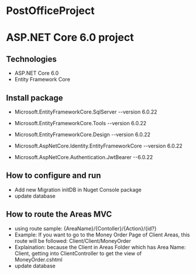 # PostOfficeProject
# ASP.NET Core 6.0 project

## Technologies

- ASP.NET Core 6.0
- Entity Framework Core
## Install package
- Microsoft.EntityFrameworkCore.SqlServer --version 6.0.22
- Microsoft.EntityFrameworkCore.Tools --version 6.0.22
- Microsoft.EntityFrameworkCore.Design --version 6.0.22
- Microsoft.AspNetCore.Identity.EntityFrameworkCore --version 6.0.22

- Microsoft.AspNetCore.Authentication.JwtBearer --6.0.22

## How to configure and run
- Add new Migration initDB in Nuget Console package
- update database

## How to route the Areas MVC
- using route sample: {AreaName}/{Contoller}/{Action}/{id?}
- Example: If you want to go to the Money Order Page of Client Areas, this route will be followed: Client/Client/MoneyOrder
- Explaination: because the Client in Areas Folder which has Area Name: Client, getting into ClientController to get the view of MoneyOrder.cshtml 
- update database
  
